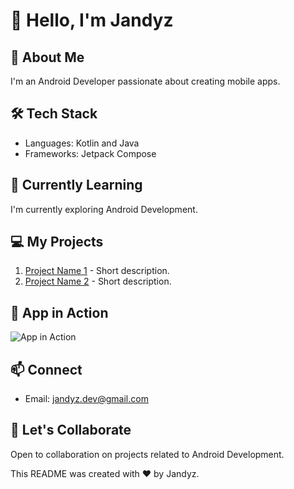 # 👋 Hello, I'm Jandyz

## 🚀 About Me

I'm an Android Developer passionate about creating mobile apps.

## 🛠️ Tech Stack

- Languages: Kotlin and Java
- Frameworks: Jetpack Compose

## 🌱 Currently Learning

I'm currently exploring Android Development.

## 💻 My Projects

1. [Project Name 1](link) - Short description.
2. [Project Name 2](link) - Short description.

## 📱 App in Action

![App in Action](url-to-your-app-gif)

## 📫 Connect

- Email: jandyz.dev@gmail.com


## 🤝 Let's Collaborate

Open to collaboration on projects related to Android Development.


This README was created with ❤️ by Jandyz.

